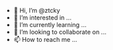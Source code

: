 - 👋 Hi, I’m @ztcky
- 👀 I’m interested in ...
- 🌱 I’m currently learning ...
- 💞️ I’m looking to collaborate on ...
- 📫 How to reach me ...

<!---
ztcky/ztcky is a ✨ special ✨ repository because its `README.md` (this file) appears on your GitHub profile.
You can click the Preview link to take a look at your changes.
--->
